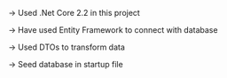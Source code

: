 ﻿-> Used .Net Core 2.2 in this project

-> Have used Entity Framework to connect with database

-> Used DTOs to transform data

-> Seed database in startup file